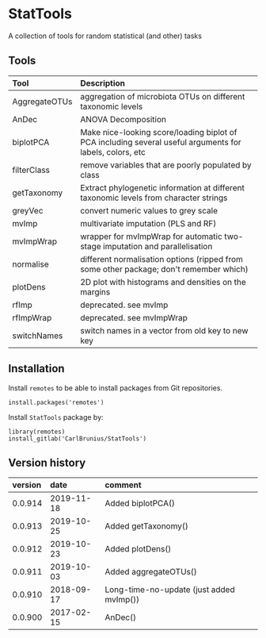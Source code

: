 # StatTools
A collection of tools for random statistical (and other) tasks

## Tools
Tool | Description
:--- | :----------
AggregateOTUs | aggregation of microbiota OTUs on different taxonomic levels
AnDec | ANOVA Decomposition
biplotPCA | Make nice-looking score/loading biplot of PCA including several useful arguments for labels, colors, etc
filterClass | remove variables that are poorly populated by class
getTaxonomy | Extract phylogenetic information at different taxonomic levels from character strings
greyVec | convert numeric values to grey scale
mvImp | multivariate imputation (PLS and RF)
mvImpWrap | wrapper for mvImpWrap for automatic two-stage imputation and parallelisation
normalise | different normalisation options (ripped from some other package; don't remember which)
plotDens | 2D plot with histograms and densities on the margins
rfImp | deprecated. see mvImp
rfImpWrap | deprecated. see mvImpWrap
switchNames | switch names in a vector from old key to new key

## Installation
Install `remotes` to be able to install packages from Git repositories.
```
install.packages('remotes')
```

Install `StatTools` package by:
```
library(remotes)
install_gitlab('CarlBrunius/StatTools')

```

## Version history
version | date | comment
:------ | :--- | :------
0.0.914 | 2019-11-18 | Added biplotPCA()
0.0.913 | 2019-10-25 | Added getTaxonomy()
0.0.912 | 2019-10-23 | Added plotDens()
0.0.911 | 2019-10-03 | Added aggregateOTUs()
0.0.910 | 2018-09-17 | Long-time-no-update (just added mvImp())
0.0.900 | 2017-02-15 | AnDec()
